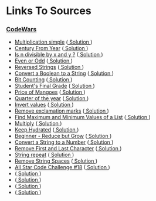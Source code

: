 # Links To Sources

### [CodeWars](https://codewars.com)

- [Multiplication simple](https://www.codewars.com/kata/583710ccaa6717322c000105) ([ Solution ](multiplication_simple.cpp))
- [Century From Year](https://www.codewars.com/kata/5a3fe3dde1ce0e8ed6000097) ([ Solution ](century_from_year.cpp))
- [Is n divisible by x and y ?](https://www.codewars.com/kata/5545f109004975ea66000086) ([ Solution ](n_divisible_by_x_and_y.cpp))
- [Even or Odd](https://www.codewars.com/kata/53da3dbb4a5168369a0000fe) ([ Solution ](even_or_odd.cpp))
- [Reversed Strings](https://www.codewars.com/kata/5168bb5dfe9a00b126000018) ([ Solution ](reversed_strings.cpp))
- [Convert a Boolean to a String](https://www.codewars.com/kata/551b4501ac0447318f0009cd) ([ Solution ](convert_boolean_to_string.cpp))
- [Bit Counting](https://www.codewars.com/kata/526571aae218b8ee490006f4) ([ Solution ](bit_counting.cpp))
- [Student's Final Grade](https://www.codewars.com/kata/5ad0d8356165e63c140014d4) ([ Solution ](student's_final_grade.cpp))
- [Price of Mangoes](https://www.codewars.com/kata/57a77726bb9944d000000b06) ([ Solution ](price_of_mangoes.cpp))
- [Quarter of the year](https://www.codewars.com/kata/5ce9c1000bab0b001134f5af) ([ Solution ](quarter_of_the_year.cpp))
- [Invert values](https://www.codewars.com/kata/5899dc03bc95b1bf1b0000ad) ([ Solution ](invert_values.cpp))
- [Remove exclamation marks](https://www.codewars.com/kata/57a0885cbb9944e24c00008e) ([ Solution ](remove_exclamation_marks.cpp))
- [Find Maximum and Minimum Values of a List](https://www.codewars.com/kata/577a98a6ae28071780000989) ([ Solution ](find_maximum_and_minimum.cpp))
- [Multiply](https://www.codewars.com/kata/50654ddff44f800200000004) ([ Solution ](multiply.cpp))
- [Keep Hydrated](https://www.codewars.com/kata/582cb0224e56e068d800003c) ([ Solution ](keep_hydrated.cpp))
- [Beginner - Reduce but Grow](https://www.codewars.com/kata/57f780909f7e8e3183000078) ([ Solution ](beginner_reduce_but_grow.cpp))
- [Convert a String to a Number](https://www.codewars.com/kata/544675c6f971f7399a000e79) ([ Solution ](convert_string_to_number.cpp))
- [Remove First and Last Character](https://www.codewars.com/kata/56bc28ad5bdaeb48760009b0) ([ Solution ](remove_first_and_last_character.cpp))
- [String repeat](https://www.codewars.com/kata/57a0e5c372292dd76d000d7e) ([ Solution ](string_repeat.cpp))
- [Remove String Spaces](https://www.codewars.com/kata/57eae20f5500ad98e50002c5) ([ Solution ](remove_string_spaces.cpp))
- [All Star Code Challenge #18](https://www.codewars.com/kata/) ([ Solution ](.cpp))
- [](https://www.codewars.com/kata/) ([ Solution ](.cpp))
- [](https://www.codewars.com/kata/) ([ Solution ](.cpp))
- [](https://www.codewars.com/kata/) ([ Solution ](.cpp))
- [](https://www.codewars.com/kata/) ([ Solution ](.cpp))
